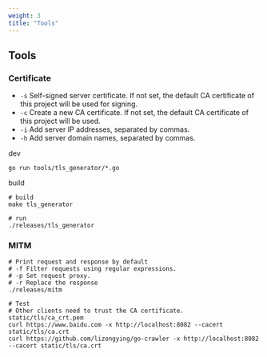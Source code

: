 ```yaml
---
weight: 3
title: "Tools"
---
```


## Tools

### Certificate

* `-s` Self-signed server certificate. If not set, the default CA certificate of this project will be used for signing.
* `-c` Create a new CA certificate. If not set, the default CA certificate of this project will be used.
* `-i` Add server IP addresses, separated by commas.
* `-h` Add server domain names, separated by commas.

dev

```shell
go run tools/tls_generator/*.go
```

build

```
# build
make tls_generator

# run
./releases/tls_generator
```

### MITM

```shell
# Print request and response by default
# -f Filter requests using regular expressions.
# -p Set request proxy.
# -r Replace the response
./releases/mitm

# Test
# Other clients need to trust the CA certificate. static/tls/ca_crt.pem
curl https://www.baidu.com -x http://localhost:8082 --cacert static/tls/ca.crt
curl https://github.com/lizongying/go-crawler -x http://localhost:8082 --cacert static/tls/ca.crt

```